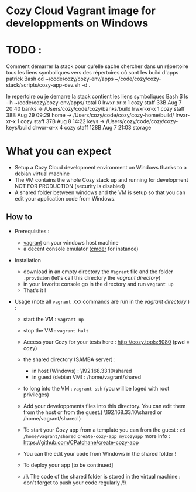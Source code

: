 # Cozy Cloud Vagrant image for developpments on Windows

# TODO :
Comment démarrer la stack pour qu'elle sache chercher dans un répertoire tous les liens symboliques vers des répertoires où sont les build d'apps
patrick
Bash
cd ~/code/cozy/cozy-env/apps
~/code/cozy/cozy-stack/scripts/cozy-app-dev.sh -d .

le repertoire ou je demarre la stack contient les liens symboliques
Bash
$ ls -lh ~/code/cozy/cozy-env/apps/
total 0
lrwxr-xr-x  1 cozy  staff    33B Aug  7 20:40 banks -> /Users/cozy/code/cozy/banks/build
lrwxr-xr-x  1 cozy  staff    38B Aug 29 09:29 home -> /Users/cozy/code/cozy/cozy-home/build/
lrwxr-xr-x  1 cozy  staff    37B Aug  8 14:22 keys -> /Users/cozy/code/cozy/cozy-keys/build
drwxr-xr-x  4 cozy  staff   128B Aug  7 21:03 storage

# What you can expect
* Setup a Cozy Cloud development environment on Windows thanks to a debian virtual machine
* The VM contains the whole Cozy stack up and running for development NOT FOR PRODUCTION (security is disabled)
* A shared folder between windows and the VM is setup so that you can edit your application code from Windows.

## How to

* Prerequisites :
  - [vagrant](https://www.vagrantup.com/downloads.html) on your windows host machine
  - a decent console emulator ([cmder](http://cmder.net/) for instance)

* Installation
  * download in an empty directory the `Vagrant` file and the folder `.provision` (let's call this directory the *vagrant directory*)
  * in your favorite console go in the directory and run `vagrant up`
  * That's it !

* Usage (note all `vagrant XXX` commands are run in the *vagrant directory* ) :

  - start the VM : `vagrant up`

  - stop the VM : `vagrant halt`

  - Access your Cozy for your tests here :
    http://cozy.tools:8080  (pwd = cozy)

  - the shared directory (SAMBA server) :
    - in host (Windows) : \\192.168.33.10\shared
    - in guest (debian VM) : /home/vagrant/shared
  - to long into the VM : `vagrant ssh` (you will be loged with root privileges)

  * Add your developpments files into this directory. You can edit them from the host or from
    the guest.( \\192.168.33.10\shared or /home/vagrant/shared )

  * To start your Cozy app from a template you can from the guest :
  `cd /home/vagrant/shared`
  `create-cozy-app mycozyapp`
  more info : https://github.com/CPatchane/create-cozy-app

  * You can the edit your code from Windows in the shared
    folder !

  * To deploy your app [to be continued]

  * /!\ The code of the shared folder is stored in the virtual machine :
    don't forget to push your code regularly /!\
